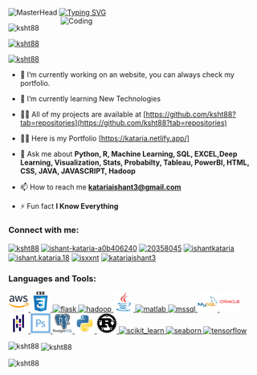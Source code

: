 ![MasterHead](https://i.pinimg.com/originals/d4/b0/04/d4b004a0e2210a0700e58c42ae89360a.gif)
<a href="https://git.io/typing-svg"><img src="https://readme-typing-svg.demolab.com?font=Fira+Code&duration=4000&pause=800&color=47F700&background=19FF1400&center=true&random=false&width=435&lines=Ishant+this+side+.....;+Data+Analyst%2C+Full+Stack+Developer" alt="Typing SVG" /></a>
<img align="right" alt="Coding" width="400" src="https://i.pinimg.com/564x/f6/99/89/f69989d362798d0294e25a31bf58f6e9.jpg">


<p align="left"> <img src="https://komarev.com/ghpvc/?username=ksht88&label=Profile%20views&color=0e75b6&style=flat" alt="ksht88" /> </p>

<p align="left"> <a href="https://github.com/ryo-ma/github-profile-trophy"><img src="https://github-profile-trophy.vercel.app/?username=ksht88" alt="ksht88" /></a> </p>

<p align="left"> <a href="https://twitter.com/ksht88" target="blank"><img src="https://img.shields.io/twitter/follow/ksht88?logo=twitter&style=for-the-badge" alt="ksht88" /></a> </p>

- 🔭 I’m currently working on an website, you can always check my portfolio.

- 🌱 I’m currently learning New Technologies

- 👨‍💻 All of my projects are available at [https://github.com/ksht88?tab=repositories](https://github.com/ksht88?tab=repositories)
 
- 👨‍💻 Here is my Portfolio [https://kataria.netlify.app/]

- 💬 Ask me about **Python, R, Machine Learning, SQL, EXCEL,Deep Learning, Visualization, Stats, Probabilty, Tableau, PowerBI, HTML, CSS, JAVA, JAVASCRIPT, Hadoop**

- 📫 How to reach me **katariaishant3@gmail.com**

- ⚡ Fun fact **I Know Everything**

<h3 align="left">Connect with me:</h3>
<p align="left">
<a href="https://twitter.com/ksht88" target="blank"><img align="center" src="https://raw.githubusercontent.com/rahuldkjain/github-profile-readme-generator/master/src/images/icons/Social/twitter.svg" alt="ksht88" height="30" width="40" /></a>
<a href="https://linkedin.com/in/ishant-kataria-a0b406240" target="blank"><img align="center" src="https://raw.githubusercontent.com/rahuldkjain/github-profile-readme-generator/master/src/images/icons/Social/linked-in-alt.svg" alt="ishant-kataria-a0b406240" height="30" width="40" /></a>
<a href="https://stackoverflow.com/users/20358045" target="blank"><img align="center" src="https://raw.githubusercontent.com/rahuldkjain/github-profile-readme-generator/master/src/images/icons/Social/stack-overflow.svg" alt="20358045" height="30" width="40" /></a>
<a href="https://kaggle.com/ishantkataria" target="blank"><img align="center" src="https://raw.githubusercontent.com/rahuldkjain/github-profile-readme-generator/master/src/images/icons/Social/kaggle.svg" alt="ishantkataria" height="30" width="40" /></a>
<a href="https://fb.com/ishant.kataria.18" target="blank"><img align="center" src="https://raw.githubusercontent.com/rahuldkjain/github-profile-readme-generator/master/src/images/icons/Social/facebook.svg" alt="ishant.kataria.18" height="30" width="40" /></a>
<a href="https://instagram.com/isxxnt" target="blank"><img align="center" src="https://raw.githubusercontent.com/rahuldkjain/github-profile-readme-generator/master/src/images/icons/Social/instagram.svg" alt="isxxnt" height="30" width="40" /></a>
<a href="https://www.hackerrank.com/katariaishant3" target="blank"><img align="center" src="https://raw.githubusercontent.com/rahuldkjain/github-profile-readme-generator/master/src/images/icons/Social/hackerrank.svg" alt="katariaishant3" height="30" width="40" /></a>
</p>

<h3 align="left">Languages and Tools:</h3>
<p align="left"> <a href="https://aws.amazon.com" target="_blank" rel="noreferrer"> <img src="https://raw.githubusercontent.com/devicons/devicon/master/icons/amazonwebservices/amazonwebservices-original-wordmark.svg" alt="aws" width="40" height="40"/> </a> <a href="https://www.w3schools.com/css/" target="_blank" rel="noreferrer"> <img src="https://raw.githubusercontent.com/devicons/devicon/master/icons/css3/css3-original-wordmark.svg" alt="css3" width="40" height="40"/> </a> <a href="https://flask.palletsprojects.com/" target="_blank" rel="noreferrer"> <img src="https://www.vectorlogo.zone/logos/pocoo_flask/pocoo_flask-icon.svg" alt="flask" width="40" height="40"/> </a> <a href="https://hadoop.apache.org/" target="_blank" rel="noreferrer"> <img src="https://www.vectorlogo.zone/logos/apache_hadoop/apache_hadoop-icon.svg" alt="hadoop" width="40" height="40"/> </a> <a href="https://www.java.com" target="_blank" rel="noreferrer"> <img src="https://raw.githubusercontent.com/devicons/devicon/master/icons/java/java-original.svg" alt="java" width="40" height="40"/> </a> <a href="https://www.mathworks.com/" target="_blank" rel="noreferrer"> <img src="https://upload.wikimedia.org/wikipedia/commons/2/21/Matlab_Logo.png" alt="matlab" width="40" height="40"/> </a> <a href="https://www.microsoft.com/en-us/sql-server" target="_blank" rel="noreferrer"> <img src="https://www.svgrepo.com/show/303229/microsoft-sql-server-logo.svg" alt="mssql" width="40" height="40"/> </a> <a href="https://www.mysql.com/" target="_blank" rel="noreferrer"> <img src="https://raw.githubusercontent.com/devicons/devicon/master/icons/mysql/mysql-original-wordmark.svg" alt="mysql" width="40" height="40"/> </a> <a href="https://www.oracle.com/" target="_blank" rel="noreferrer"> <img src="https://raw.githubusercontent.com/devicons/devicon/master/icons/oracle/oracle-original.svg" alt="oracle" width="40" height="40"/> </a> <a href="https://pandas.pydata.org/" target="_blank" rel="noreferrer"> <img src="https://raw.githubusercontent.com/devicons/devicon/2ae2a900d2f041da66e950e4d48052658d850630/icons/pandas/pandas-original.svg" alt="pandas" width="40" height="40"/> </a> <a href="https://www.photoshop.com/en" target="_blank" rel="noreferrer"> <img src="https://raw.githubusercontent.com/devicons/devicon/master/icons/photoshop/photoshop-line.svg" alt="photoshop" width="40" height="40"/> </a> <a href="https://www.postgresql.org" target="_blank" rel="noreferrer"> <img src="https://raw.githubusercontent.com/devicons/devicon/master/icons/postgresql/postgresql-original-wordmark.svg" alt="postgresql" width="40" height="40"/> </a> <a href="https://www.python.org" target="_blank" rel="noreferrer"> <img src="https://raw.githubusercontent.com/devicons/devicon/master/icons/python/python-original.svg" alt="python" width="40" height="40"/> </a> <a href="https://www.rust-lang.org" target="_blank" rel="noreferrer"> <img src="https://raw.githubusercontent.com/devicons/devicon/master/icons/rust/rust-plain.svg" alt="rust" width="40" height="40"/> </a> <a href="https://scikit-learn.org/" target="_blank" rel="noreferrer"> <img src="https://upload.wikimedia.org/wikipedia/commons/0/05/Scikit_learn_logo_small.svg" alt="scikit_learn" width="40" height="40"/> </a> <a href="https://seaborn.pydata.org/" target="_blank" rel="noreferrer"> <img src="https://seaborn.pydata.org/_images/logo-mark-lightbg.svg" alt="seaborn" width="40" height="40"/> </a> <a href="https://www.tensorflow.org" target="_blank" rel="noreferrer"> <img src="https://www.vectorlogo.zone/logos/tensorflow/tensorflow-icon.svg" alt="tensorflow" width="40" height="40"/> </a> </p>

<p><img align="left" src="https://github-readme-stats.vercel.app/api/top-langs?username=ksht88&show_icons=true&locale=en&layout=compact" alt="ksht88" /></p>

<p>&nbsp;<img align="center" src="https://github-readme-stats.vercel.app/api?username=ksht88&show_icons=true&locale=en" alt="ksht88" /></p>

<p><img align="center" src="https://github-readme-streak-stats.herokuapp.com/?user=ksht88&" alt="ksht88" /></p>

